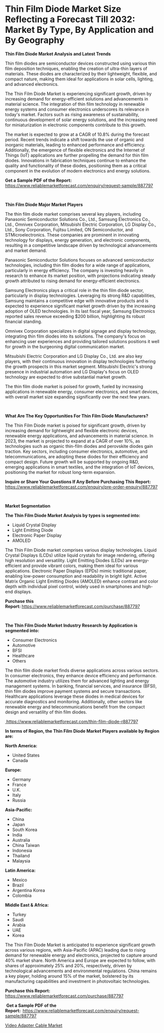 <p><h1>Thin Film Diode Market Size Reflecting a Forecast Till 2032: Market By Type, By Application and By Geography</h1></p><p><strong>Thin Film Diode Market Analysis and Latest Trends</strong></p>
<p><p>Thin film diodes are semiconductor devices constructed using various thin film deposition techniques, enabling the creation of ultra-thin layers of materials. These diodes are characterized by their lightweight, flexible, and compact nature, making them ideal for applications in solar cells, lighting, and advanced electronics.</p><p>The Thin Film Diode Market is experiencing significant growth, driven by increasing demand for energy-efficient solutions and advancements in material science. The integration of thin film technology in renewable energy systems and consumer electronics underscores its relevance in today's market. Factors such as rising awareness of sustainability, continuous development of solar energy solutions, and the increasing need for miniaturization in electronic components contribute to this growth.</p><p>The market is expected to grow at a CAGR of 10.8% during the forecast period. Recent trends indicate a shift towards the use of organic and inorganic materials, leading to enhanced performance and efficiency. Additionally, the emergence of flexible electronics and the Internet of Things (IoT) applications are further propelling the demand for thin film diodes. Innovations in fabrication techniques continue to enhance the quality and functionality of these diodes, positioning them as a critical component in the evolution of modern electronics and energy solutions.</p></p>
<p><strong>Get a Sample PDF of the Report:&nbsp;</strong> <a href="https://www.reliablemarketforecast.com/enquiry/request-sample/887797?utm_campaign=2950&utm_medium=2&utm_source=Github&utm_content=ia&utm_term=06042025&utm_id=thin-film-diode">https://www.reliablemarketforecast.com/enquiry/request-sample/887797</a></p>
<p>&nbsp;</p>
<p><strong>Thin Film Diode Major Market Players</strong></p>
<p><p>The thin film diode market comprises several key players, including Panasonic Semiconductor Solutions Co., Ltd., Samsung Electronics Co., Ltd., Omnivex Corporation, Mitsubishi Electric Corporation, LG Display Co., Ltd., Sony Corporation, Fujitsu Limited, ON Semiconductor, and STMicroelectronics. These companies are prominent in innovating technology for displays, energy generation, and electronic components, resulting in a competitive landscape driven by technological advancements and market demand.</p><p>Panasonic Semiconductor Solutions focuses on advanced semiconductor technologies, including thin film diodes for a wide range of applications, particularly in energy efficiency. The company is investing heavily in research to enhance its market position, with projections indicating steady growth attributed to rising demand for energy-efficient electronics.</p><p>Samsung Electronics plays a critical role in the thin film diode sector, particularly in display technologies. Leveraging its strong R&D capabilities, Samsung maintains a competitive edge with innovative products and is expected to experience significant market growth driven by the increasing adoption of OLED technologies. In its last fiscal year, Samsung Electronics reported sales revenue exceeding $200 billion, highlighting its robust financial standing.</p><p>Omnivex Corporation specializes in digital signage and display technology, integrating thin film diodes into its solutions. The company's focus on enhancing user experiences and providing tailored solutions positions it well for growth in the burgeoning digital communication market.</p><p>Mitsubishi Electric Corporation and LG Display Co., Ltd. are also key players, with their continuous innovation in display technologies furthering the growth prospects in this market segment. Mitsubishi Electric's strong presence in industrial automation and LG Display's focus on OLED technology are expected to drive substantial market growth.</p><p>The thin film diode market is poised for growth, fueled by increasing applications in renewable energy, consumer electronics, and smart devices, with overall market size expanding significantly over the next few years.</p></p>
<p>&nbsp;</p>
<p><strong>What Are The Key Opportunities For Thin Film Diode Manufacturers?</strong></p>
<p><p>The Thin Film Diode market is poised for significant growth, driven by increasing demand for lightweight and flexible electronic devices, renewable energy applications, and advancements in material science. In 2023, the market is projected to expand at a CAGR of over 10%, as technologies such as organic thin-film diodes and perovskite diodes gain traction. Key sectors, including consumer electronics, automotive, and telecommunications, are adopting these diodes for their efficiency and compact design. Future growth will be supported by ongoing R&D, emerging applications in smart textiles, and the integration of IoT devices, positioning the market for robust long-term expansion.</p></p>
<p><strong>Inquire or Share Your Questions If Any Before Purchasing This Report:</strong> <a href="https://www.reliablemarketforecast.com/enquiry/pre-order-enquiry/887797?utm_campaign=2950&utm_medium=2&utm_source=Github&utm_content=ia&utm_term=06042025&utm_id=thin-film-diode">https://www.reliablemarketforecast.com/enquiry/pre-order-enquiry/887797</a></p>
<p>&nbsp;</p>
<p><strong>Market Segmentation</strong></p>
<p><strong>The Thin Film Diode Market Analysis by types is segmented into:</strong></p>
<p><ul><li>Liquid Crystal Display</li><li>Light Emitting Diode</li><li>Electronic Paper Display</li><li>AMOLED</li></ul></p>
<p><p>The Thin Film Diode market comprises various display technologies. Liquid Crystal Displays (LCDs) utilize liquid crystals for image rendering, offering high resolution and versatility. Light Emitting Diodes (LEDs) are energy-efficient and provide vibrant colors, making them ideal for various applications. Electronic Paper Displays (EPDs) mimic traditional paper, enabling low-power consumption and readability in bright light. Active Matrix Organic Light Emitting Diodes (AMOLED) enhance contrast and color depth with individual pixel control, widely used in smartphones and high-end displays.</p></p>
<p><strong>Purchase this Report:&nbsp;</strong><a href="https://www.reliablemarketforecast.com/purchase/887797?utm_campaign=2950&utm_medium=2&utm_source=Github&utm_content=ia&utm_term=06042025&utm_id=thin-film-diode">https://www.reliablemarketforecast.com/purchase/887797</a></p>
<p>&nbsp;</p>
<p><strong>The Thin Film Diode Market Industry Research by Application is segmented into:</strong></p>
<p><ul><li>Consumer Electronics</li><li>Automotive</li><li>BFSI</li><li>Healthcare</li><li>Others</li></ul></p>
<p><p>The thin film diode market finds diverse applications across various sectors. In consumer electronics, they enhance device efficiency and performance. The automotive industry utilizes them for advanced lighting and energy management systems. In banking, financial services, and insurance (BFSI), thin film diodes improve payment systems and secure transactions. Healthcare applications leverage these diodes in medical devices for accurate diagnostics and monitoring. Additionally, other sectors like renewable energy and telecommunications benefit from the compact design and versatility of thin film diodes.</p></p>
<p><a href="https://www.reliablemarketforecast.com/thin-film-diode-r887797?utm_campaign=2950&utm_medium=2&utm_source=Github&utm_content=ia&utm_term=06042025&utm_id=thin-film-diode">&nbsp;https://www.reliablemarketforecast.com/thin-film-diode-r887797</a></p>
<p><strong>In terms of Region, the Thin Film Diode Market Players available by Region are:</strong></p>
<p>
    <p> <strong> North America: </strong>
        <ul>
            <li>United States</li>
            <li>Canada</li>
        </ul>
        </p> 
    <p> <strong> Europe: </strong>
        <ul>
            <li>Germany</li>
            <li>France</li>
            <li>U.K.</li>
            <li>Italy</li>
            <li>Russia</li>
        </ul>
        </p> 
    <p> <strong> Asia-Pacific: </strong>
        <ul>
            <li>China</li>
            <li>Japan</li>
            <li>South Korea</li>
            <li>India</li>
            <li>Australia</li>
            <li>China Taiwan</li>
            <li>Indonesia</li>
            <li>Thailand</li>
            <li>Malaysia</li>
        </ul>
        </p> 
    <p> <strong> Latin America: </strong>
        <ul>
            <li>Mexico</li>
            <li>Brazil</li>
            <li>Argentina Korea</li>
            <li>Colombia</li>
        </ul>
        </p> 
    <p> <strong> Middle East & Africa: </strong>
        <ul>
            <li>Turkey</li>
            <li>Saudi</li>
            <li>Arabia</li>
            <li>UAE</li>
            <li>Korea</li>
        </ul>
    </p>
    </p>
<p><p>The Thin Film Diode Market is anticipated to experience significant growth across various regions, with Asia-Pacific (APAC) leading due to rising demand for renewable energy and electronics, projected to capture around 40% market share. North America and Europe are expected to follow, with shares of approximately 25% and 20%, respectively, driven by technological advancements and environmental regulations. China remains a key player, holding around 15% of the market, bolstered by its manufacturing capabilities and investment in photovoltaic technologies.</p></p>
<p><strong>Purchase this Report: </strong><a href="https://www.reliablemarketforecast.com/purchase/887797?utm_campaign=2950&utm_medium=2&utm_source=Github&utm_content=ia&utm_term=06042025&utm_id=thin-film-diode">https://www.reliablemarketforecast.com/purchase/887797</a></p>
<p>&nbsp;<strong>Get a Sample PDF of the Report:&nbsp;&nbsp;</strong><a href="https://www.reliablemarketforecast.com/enquiry/request-sample/887797?utm_campaign=2950&utm_medium=2&utm_source=Github&utm_content=ia&utm_term=06042025&utm_id=thin-film-diode">https://www.reliablemarketforecast.com/enquiry/request-sample/887797</a></p>
<p><strong></strong></p>
<p><p><a href="https://github.com/djarixneoza/Market-Research-Report-List-1/blob/main/video-adapter-cable-market.md?utm_campaign=2950&utm_medium=2&utm_source=Github&utm_content=ia&utm_term=06042025&utm_id=thin-film-diode">Video Adapter Cable Market</a></p></p>